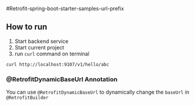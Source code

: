 #Retrofit-spring-boot-starter-samples-url-prefix

## How to run
1. Start backend service
2. Start current project
3. run `curl` command on terminal

``` shell
curl http://localhost:9107/v1/hello/abc 
```
### @RetrofitDynamicBaseUrl Annotation

You can use `@RetrofitDynamicBaseUrl` to dynamically change the `baseUrl` in `@RetrofitBuilder`



